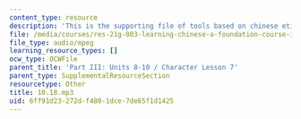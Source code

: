 ```yaml
---
content_type: resource
description: 'This is the supporting file of tools based on chinese etiquette. '
file: /media/courses/res-21g-003-learning-chinese-a-foundation-course-in-mandarin-spring-2011/6ff91d23272df4801dce7de65f1d1425_10.18.mp3
file_type: audio/mpeg
learning_resource_types: []
ocw_type: OCWFile
parent_title: 'Part III: Units 8-10 / Character Lesson 7'
parent_type: SupplementalResourceSection
resourcetype: Other
title: 10.18.mp3
uid: 6ff91d23-272d-f480-1dce-7de65f1d1425
---
```

